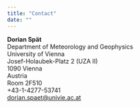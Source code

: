 ```yaml
---
title: "Contact"
date: ""
---
```


**Dorian Spät**\
Department of Meteorology and Geophysics\
University of Vienna\
Josef-Holaubek-Platz 2 (UZA II)\
1090 Vienna\
Austria\
Room 2F510\
+43-1-4277-53741\
dorian.spaet@univie.ac.at
